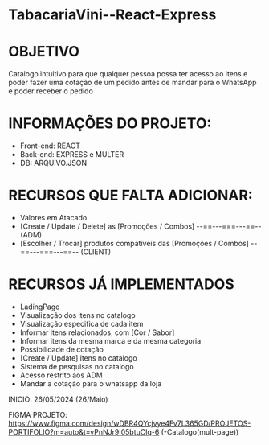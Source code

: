# TabacariaVini--React-Express

# OBJETIVO
Catalogo intuitivo para que qualquer pessoa possa ter acesso ao itens e poder fazer uma cotação de um pedido antes de mandar para o WhatsApp e poder receber o pedido


# INFORMAÇÕES DO PROJETO:
* Front-end: REACT
* Back-end: EXPRESS e MULTER
* DB: ARQUIVO.JSON


# RECURSOS QUE FALTA ADICIONAR:
* Valores em Atacado 
* [Create / Update / Delete] as [Promoções / Combos] --==---===---==-- (ADM)
* [Escolher / Trocar] produtos compativeis das [Promoções / Combos] --==---===---==-- (CLIENT)


# RECURSOS JÁ IMPLEMENTADOS
* LadingPage
* Visualização dos itens no catalogo
* Visualização especifica de cada item
* Informar itens relacionados, com [Cor / Sabor]
* Informar itens da mesma marca e da mesma categoria
* Possibilidade de cotação
* [Create / Update] itens no catalogo
* Sistema de pesquisas no catalogo
* Acesso restrito aos ADM
* Mandar a cotação para o whatsapp da loja


INICIO: 26/05/2024 (26/Maio)


FIGMA PROJETO: https://www.figma.com/design/wDBR4QYcjvye4Fv7L365GD/PROJETOS-PORTIFOLIO?m=auto&t=vPnNJr9I05btuCIq-6 (-Catalogo(mult-page))


